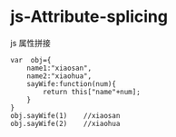 # js-Attribute-splicing
js  属性拼接


   
    var  obj={
    	name1:"xiaosan",
    	name2:"xiaohua",
    	sayWife:function(num){
    		return this["name"+num];
    	}
    }
    obj.sayWife(1)    //xiaosan    
    obj.sayWife(2)    //xiaohua   
      
